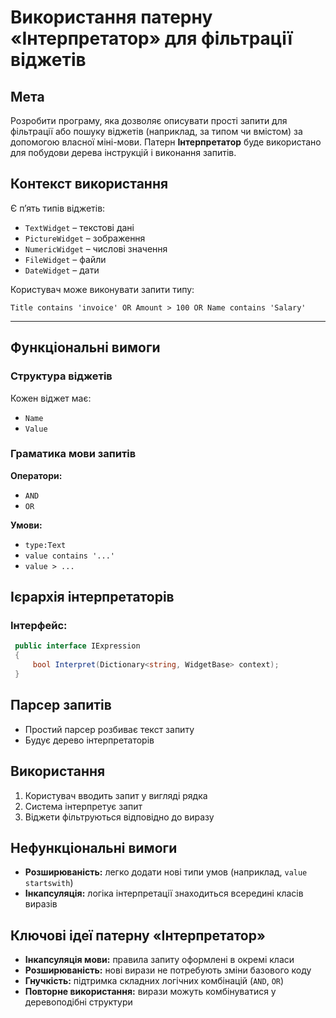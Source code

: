 # Використання патерну «Інтерпретатор» для фільтрації віджетів

## Мета

Розробити програму, яка дозволяє описувати прості запити для фільтрації або пошуку віджетів (наприклад, за типом чи вмістом) за допомогою власної міні-мови.
Патерн **Інтерпретатор** буде використано для побудови дерева інструкцій і виконання запитів.

## Контекст використання

Є п’ять типів віджетів:

* `TextWidget` – текстові дані
* `PictureWidget` – зображення
* `NumericWidget` – числові значення
* `FileWidget` – файли
* `DateWidget` – дати

Користувач може виконувати запити типу:

```
Title contains 'invoice' OR Amount > 100 OR Name contains 'Salary'
```

---

## Функціональні вимоги

### Структура віджетів

Кожен віджет має:

* `Name`
* `Value`

### Граматика мови запитів

**Оператори:**

* `AND`
* `OR`

**Умови:**

* `type:Text`
* `value contains '...'`
* `value > ...`

## Ієрархія інтерпретаторів

### Інтерфейс:

```csharp
 public interface IExpression
 {
     bool Interpret(Dictionary<string, WidgetBase> context);
 }
```

## Парсер запитів

* Простий парсер розбиває текст запиту
* Будує дерево інтерпретаторів

##  Використання

1. Користувач вводить запит у вигляді рядка
2. Система інтерпретує запит
3. Віджети фільтруються відповідно до виразу


## Нефункціональні вимоги

* **Розширюваність:** легко додати нові типи умов (наприклад, `value startswith`)
* **Інкапсуляція:** логіка інтерпретації знаходиться всередині класів виразів


## Ключові ідеї патерну «Інтерпретатор»

* **Інкапсуляція мови:** правила запиту оформлені в окремі класи
* **Розширюваність:** нові вирази не потребують зміни базового коду
* **Гнучкість:** підтримка складних логічних комбінацій (`AND`, `OR`)
* **Повторне використання:** вирази можуть комбінуватися у деревоподібні структури

